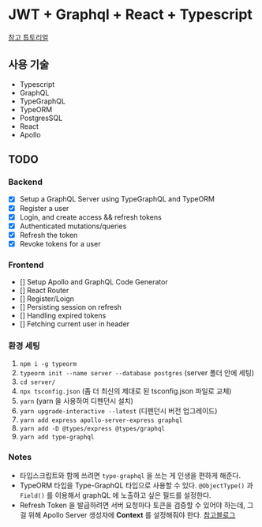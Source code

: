 # JWT + Graphql + React + Typescript

[참고 튜토리얼](https://youtu.be/25GS0MLT8JU)

## 사용 기술
- Typescript
- GraphQL
- TypeGraphQL
- TypeORM
- PostgresSQL
- React
- Apollo

## TODO
### Backend
- [x] Setup a GraphQL Server using TypeGraphQL and TypeORM
- [x] Register a user
- [x] Login, and create access && refresh tokens
- [x] Authenticated mutations/queries
- [x] Refresh the token
- [x] Revoke tokens for a user

### Frontend
- [] Setup Apollo and GraphQL Code Generator
- [] React Router
- [] Register/Loign
- [] Persisting session on refresh
- [] Handling expired tokens
- [] Fetching current user in header

### 환경 세팅
1. `npm i -g typeorm`
2. `typeorm init --name server --database postgres` (server 폴더 안에 세팅)
3. `cd server/`
4. `npx tsconfig.json` (좀 더 최신의 제대로 된 tsconfig.json 파일로 교체)
5. `yarn` (yarn 을 사용하여 디펜던시 설치)
6. `yarn upgrade-interactive --latest` (디펜던시 버전 업그레이드)
7. `yarn add express apollo-server-express graphql`
8. `yarn add -D @types/express @types/graphql`
9. `yarn add type-graphql`

### Notes
- 타입스크립트와 함께 쓰려면 `type-graphql` 을 쓰는 게 인생을 편하게 해준다.
- TypeORM 타입을 Type-GraphQL 타입으로 사용할 수 있다. `@ObjectType()` 과 `Field()` 를 이용해서 graphQL 에 노출하고 싶은 필드를 설정한다.
- Refresh Token 을 발급하려면 서버 요청마다 토큰을 검증할 수 있어야 하는데, 그걸 위해 Apollo Server 생성자에 **Context** 를 설정해줘야 한다. [참고블로그](https://www.daleseo.com/graphql-apollo-server-auth/)